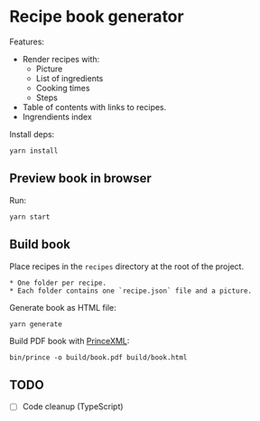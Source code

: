 # Recipe book generator

Features:

* Render recipes with:
    * Picture
    * List of ingredients
    * Cooking times
    * Steps
* Table of contents with links to recipes.
* Ingrendients index

Install deps:

    yarn install

## Preview book in browser

Run:

    yarn start

## Build book

Place recipes in the `recipes` directory at the root of the project.

    * One folder per recipe.
    * Each folder contains one `recipe.json` file and a picture.

Generate book as HTML file:

    yarn generate

Build PDF book with [PrinceXML](https://www.princexml.com/):

    bin/prince -o build/book.pdf build/book.html

## TODO

* [ ] Code cleanup (TypeScript)
